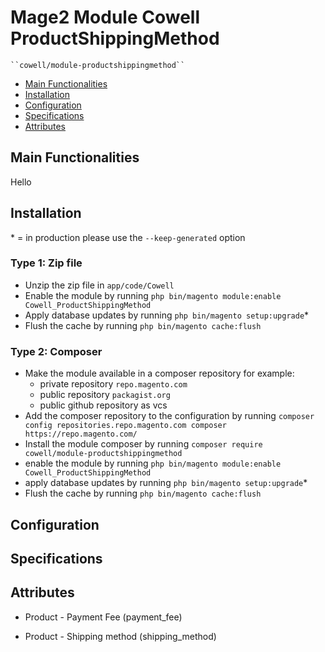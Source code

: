 # Mage2 Module Cowell ProductShippingMethod

    ``cowell/module-productshippingmethod``

 - [Main Functionalities](#markdown-header-main-functionalities)
 - [Installation](#markdown-header-installation)
 - [Configuration](#markdown-header-configuration)
 - [Specifications](#markdown-header-specifications)
 - [Attributes](#markdown-header-attributes)


## Main Functionalities
Hello

## Installation
\* = in production please use the `--keep-generated` option

### Type 1: Zip file

 - Unzip the zip file in `app/code/Cowell`
 - Enable the module by running `php bin/magento module:enable Cowell_ProductShippingMethod`
 - Apply database updates by running `php bin/magento setup:upgrade`\*
 - Flush the cache by running `php bin/magento cache:flush`

### Type 2: Composer

 - Make the module available in a composer repository for example:
    - private repository `repo.magento.com`
    - public repository `packagist.org`
    - public github repository as vcs
 - Add the composer repository to the configuration by running `composer config repositories.repo.magento.com composer https://repo.magento.com/`
 - Install the module composer by running `composer require cowell/module-productshippingmethod`
 - enable the module by running `php bin/magento module:enable Cowell_ProductShippingMethod`
 - apply database updates by running `php bin/magento setup:upgrade`\*
 - Flush the cache by running `php bin/magento cache:flush`


## Configuration




## Specifications




## Attributes

 - Product - Payment Fee (payment_fee)

 - Product - Shipping method (shipping_method)

